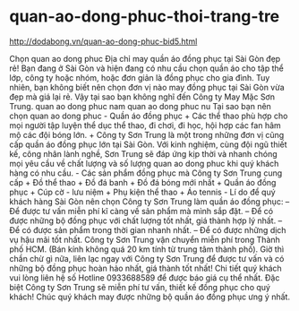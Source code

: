 # quan-ao-dong-phuc-thoi-trang-tre
http://dodabong.vn/quan-ao-dong-phuc-bid5.html

Chọn quan ao dong phuc  Địa chỉ may quần áo đồng phục tại Sài Gòn đẹp rẻ!  Bạn đang ở Sài Gòn và hiện đang có nhu cầu chọn quần áo cho tập thể lớp, công ty hoặc nhóm, hoặc đơn giản là đồng phục cho gia đình. Tuy nhiên, bạn không biết nên chọn đơn vị nào may đồng phục tại Sài Gòn vừa đẹp mà giá lại rẻ. Vậy tại sao bạn không nghĩ đến Công ty May Mặc Sơn Trung.   quan ao dong phuc nam      quan ao dong phuc nu        Tại sao bạn nên chọn quan ao dong phuc  - Quần áo đồng phục    + Các thể thao phù hợp cho mọi người tập luyện thể dục thể thao, đi chơi, đi học, hội hợp các fan hâm mộ các đội bóng lớn.    + Công ty Sơn Trung là một trong những đơn vị cũng cấp quần áo đồng phục lớn tại Sài Gòn. Với kinh nghiệm, cùng đội ngũ thiết kế, công nhân lành nghề, Sơn Trung sẽ đáp ứng kịp thời và nhanh chóng mọi yêu cầu về chất lượng và số lượng quan ao dong phuc khi quý khách hàng có nhu cầu.  - Các sản phẩm đồng phục mà Công ty Sơn Trung cung cấp    + Đồ thể thao    + Đồ đá banh    + Đồ đá bóng mới nhất    + Quần áo đồng phục    + Cúp cờ - lưu niệm    + Phụ kiện thể thao    + Áo tennis  - Lí do để quý khách hàng Sài Gòn nên chọn Công ty Sơn Trung làm quần áo đồng phục:  – Để được tư vấn miễn phí kĩ càng về sản phẩm mà mình sắp đặt. – Để có được những bộ đồng phục với chất lượng tốt nhất, giá thành hợp lý nhất. – Để có được sản phẩm trong thời gian nhanh nhất. – Để có được những dịch vụ hậu mãi tốt nhất. Công ty Sơn Trung vận chuyển miễn phí trong Thành phố HCM. (Bán kính không quá 20 km tính từ trung tâm thành phố).  Giờ thì chần chừ gì nữa, liên lạc ngay với Công ty Sơn Trung để được tư vấn và có những bộ đồng phục hoàn hảo nhất, giá thành tốt nhất! Chi tiết quý khách vui lòng liên hệ số Hotline 0933688589 để được báo giá cụ thể nhất. Đặc biệt Công ty Sơn Trung sẽ miễn phí tư vấn, thiết kế đồng phục cho quý khách!  Chúc quý khách may được những bộ quần áo đồng phục ưng ý nhất.
